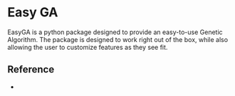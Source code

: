 # Easy GA

EasyGA is a python package designed to provide an easy-to-use Genetic Algorithm. The package is designed to work right out of the box, while also allowing the user to customize features as they see fit.

## Reference

- [](https://github.com/danielwilczak101/EasyGA)
